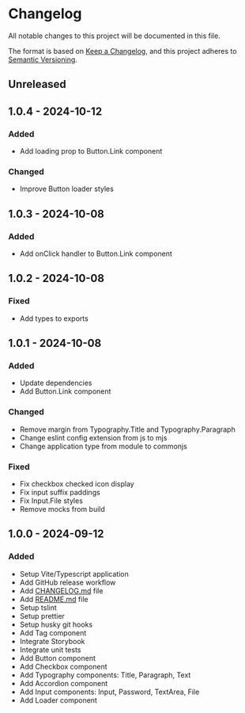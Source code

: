 # Changelog

All notable changes to this project will be documented in this file.

The format is based on [Keep a Changelog](https://keepachangelog.com/en/1.0.0/),
and this project adheres to [Semantic Versioning](https://semver.org/spec/v2.0.0.html).

## Unreleased

## 1.0.4 - 2024-10-12
### Added
- Add loading prop to Button.Link component

### Changed
- Improve Button loader styles

## 1.0.3 - 2024-10-08
### Added
- Add onClick handler to Button.Link component

## 1.0.2 - 2024-10-08
### Fixed
- Add types to exports

## 1.0.1 - 2024-10-08
### Added
- Update dependencies
- Add Button.Link component

### Changed
- Remove margin from Typography.Title and Typography.Paragraph
- Change eslint config extension from js to mjs
- Change application type from module to commonjs

### Fixed
- Fix checkbox checked icon display
- Fix input suffix paddings
- Fix Input.File styles
- Remove mocks from build

## 1.0.0 - 2024-09-12
### Added
- Setup Vite/Typescript application
- Add GitHub release workflow
- Add [CHANGELOG.md](CHANGELOG.md) file
- Add [README.md](README.md) file
- Setup tslint
- Setup prettier
- Setup husky git hooks
- Add Tag component
- Integrate Storybook
- Integrate unit tests
- Add Button component
- Add Checkbox component
- Add Typography components: Title, Paragraph, Text
- Add Accordion component
- Add Input components: Input, Password, TextArea, File
- Add Loader component
